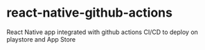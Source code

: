 # react-native-github-actions
React Native app integrated with github actions CI/CD to deploy on playstore and App Store
